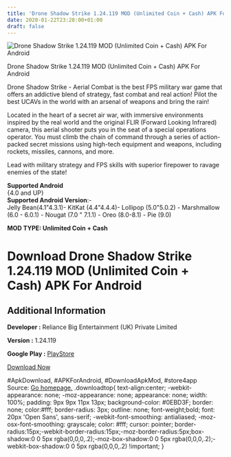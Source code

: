 ```yaml
---
title: 'Drone Shadow Strike 1.24.119 MOD (Unlimited Coin + Cash) APK For Android'
date: 2020-01-22T23:28:00+01:00
draft: false
---
```


![Drone Shadow Strike 1.24.119 MOD (Unlimited Coin + Cash) APK For Android](https://i0.wp.com/apkhome.net/wp-content/uploads/2020/01/Drone-Shadow-Strike-1.24.119-MOD-Unlimited-Coin-Cash.png "Drone Shadow Strike 1.24.119 MOD (Unlimited Coin + Cash) APK For Android")

  

Drone Shadow Strike 1.24.119 MOD (Unlimited Coin + Cash) APK For Android

Drone Shadow Strike - Aerial Combat is the best FPS military war game that offers an addictive blend of strategy, fast combat and real action! Pilot the best UCAVs in the world with an arsenal of weapons and bring the rain!

Located in the heart of a secret air war, with immersive environments inspired by the real world and the original FLIR (Forward Looking Infrared) camera, this aerial shooter puts you in the seat of a special operations operator. You must climb the chain of command through a series of action-packed secret missions using high-tech equipment and weapons, including rockets, missiles, cannons, and more.

Lead with military strategy and FPS skills with superior firepower to ravage enemies of the state!

**Supported Android**  
{4.0 and UP}  
**Supported Android Version**:-  
Jelly Bean(4.1"4.3.1)- KitKat (4.4"4.4.4)- Lollipop (5.0"5.0.2) - Marshmallow (6.0 - 6.0.1) - Nougat (7.0 " 7.1.1) - Oreo (8.0-8.1) - Pie (9.0)

**MOD TYPE: Unlimited Coin + Cash**

Download Drone Shadow Strike 1.24.119 MOD (Unlimited Coin + Cash) APK For Android
=================================================================================

Additional Information
----------------------

**Developer :** Reliance Big Entertainment (UK) Private Limited

**Version :** 1.24.119

**Google Play :** [PlayStore](https://play.google.com/store/apps/details?id=com.reliancegames.drones)

  

[Download Now](https://store4app.co/post/drone-shadow-strike-1-24-119-mod-unlimited-coin-cash-apk-for-android_1579610644)

  
#ApkDownload, #APKForAndroid, #DownloadApkMod, #store4app  
Source: [Go homepage.](https://store4app.co/post/drone-shadow-strike-1-24-119-mod-unlimited-coin-cash-apk-for-android_1579610644) .downloadtop{ text-align:center; -webkit-appearance: none; -moz-appearance: none; appearance: none; width: 100%; padding: 9px 9px 11px 13px; background-color: #0EBD3F; border: none; color:#fff; border-radius: 3px; outline: none; font-weight;bold; font: 20px 'Open Sans', sans-serif; -webkit-font-smoothing: antialiased; -moz-osx-font-smoothing: grayscale; color: #fff; cursor: pointer; border-radius:15px;-webkit-border-radius:15px;-moz-border-radius:5px;box-shadow:0 0 5px rgba(0,0,0,.2);-moz-box-shadow:0 0 5px rgba(0,0,0,.2);-webkit-box-shadow:0 0 5px rgba(0,0,0,.2) !important; }